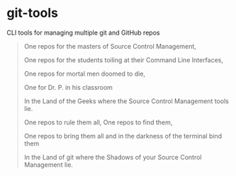 # git-tools
CLI tools for managing multiple git and GitHub repos

> One repos for the masters of Source Control Management,
>
> One repos for the students toiling at their Command Line Interfaces,
>
> One repos for mortal men doomed to die,
>
> One for Dr. P. in his classroom
>
> In the Land of the Geeks where the Source Control Management tools lie.
>
> One repos to rule them all, One repos to find them,
>
> One repos to bring them all and in the darkness of the terminal bind them
>
> In the Land of git where the Shadows of your Source Control Management lie.
